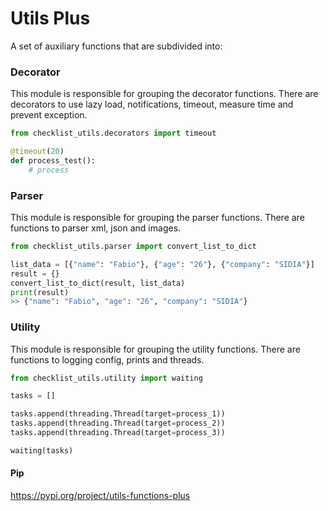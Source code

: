 # Utils Plus

A set of auxiliary functions that are subdivided into:


### Decorator

This module is responsible for grouping the decorator functions.
There are decorators to use lazy load, notifications, timeout, measure time and prevent exception.

```python
from checklist_utils.decorators import timeout

@timeout(20)
def process_test():
    # process
```


### Parser

This module is responsible for grouping the parser functions.
There are functions to parser xml, json and images.

```python
from checklist_utils.parser import convert_list_to_dict

list_data = [{"name": "Fabio"}, {"age": "26"}, {"company": "SIDIA"}]
result = {}
convert_list_to_dict(result, list_data)
print(result)
>> {"name": "Fabio", "age": "26", "company": "SIDIA"}
```


### Utility

This module is responsible for grouping the utility functions.
There are functions to logging config, prints and threads.

```python
from checklist_utils.utility import waiting

tasks = []

tasks.append(threading.Thread(target=process_1))
tasks.append(threading.Thread(target=process_2))
tasks.append(threading.Thread(target=process_3))

waiting(tasks)

```

#### Pip

https://pypi.org/project/utils-functions-plus

